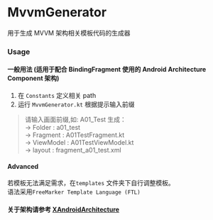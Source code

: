 # MvvmGenerator
用于生成 MVVM 架构相关模板代码的生成器

### Usage

#### 一般用法 (适用于配合 BindingFragment 使用的 Android Architecture Component 架构)
1. 在 `Constants` 定义相关 path 
2. 运行 `MvvmGenerator.kt` 根据提示输入前缀

> 请输入画面前缀,如: A01_Test
 生成：  
 -> Folder : a01_test  
 -> Fragment : A01TestFragment.kt  
 -> ViewModel : A01TestViewModel.kt  
 -> layout : fragment_a01_test.xml  

#### Advanced

若模板无法满足需求，在`templates` 文件夹下自行调整模板。  
语法采用`FreeMarker Template Language (FTL)`

#### 关于架构请参考 [XAndroidArchitecture](https://github.com/xiejinpeng007/XAndroidArchitecture)
